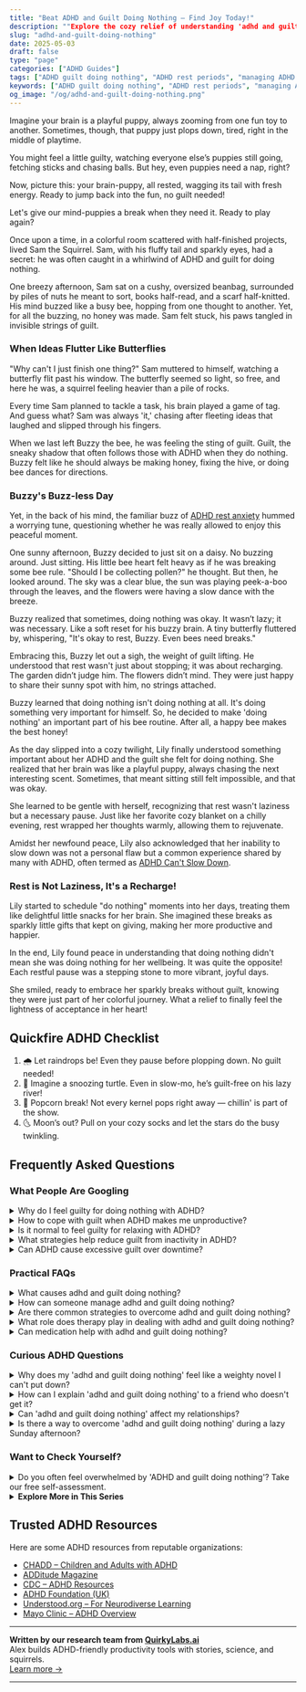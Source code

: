 ```yaml
---
title: "Beat ADHD and Guilt Doing Nothing – Find Joy Today!"
description: ""Explore the cozy relief of understanding 'adhd and guilt doing nothing.' This blog warmly reassures that it's okay to pause, just like a resting puppy. Feel seen and uplifted!""
slug: "adhd-and-guilt-doing-nothing"
date: 2025-05-03
draft: false
type: "page"
categories: ["ADHD Guides"]
tags: ["ADHD guilt doing nothing", "ADHD rest periods", "managing ADHD guilt", "ADHD productivity challenges", "ADHD emotional well-being", "guilt-free rest ADHD", "ADHD self-compassion strategies"]
keywords: ["ADHD guilt doing nothing", "ADHD rest periods", "managing ADHD guilt", "ADHD productivity challenges", "ADHD emotional well-being", "guilt-free rest ADHD", "ADHD self-compassion strategies"]
og_image: "/og/adhd-and-guilt-doing-nothing.png"
---
```


Imagine your brain is a playful puppy, always zooming from one fun toy to another. Sometimes, though, that puppy just plops down, tired, right in the middle of playtime.

You might feel a little guilty, watching everyone else’s puppies still going, fetching sticks and chasing balls. But hey, even puppies need a nap, right?

Now, picture this: your brain-puppy, all rested, wagging its tail with fresh energy. Ready to jump back into the fun, no guilt needed!

Let's give our mind-puppies a break when they need it. Ready to play again?

Once upon a time, in a colorful room scattered with half-finished projects, lived Sam the Squirrel. Sam, with his fluffy tail and sparkly eyes, had a secret: he was often caught in a whirlwind of ADHD and guilt for doing nothing.

One breezy afternoon, Sam sat on a cushy, oversized beanbag, surrounded by piles of nuts he meant to sort, books half-read, and a scarf half-knitted. His mind buzzed like a busy bee, hopping from one thought to another. Yet, for all the buzzing, no honey was made. Sam felt stuck, his paws tangled in invisible strings of guilt.

### When Ideas Flutter Like Butterflies

"Why can't I just finish one thing?" Sam muttered to himself, watching a butterfly flit past his window. The butterfly seemed so light, so free, and here he was, a squirrel feeling heavier than a pile of rocks.

Every time Sam planned to tackle a task, his brain played a game of tag. And guess what? Sam was always 'it,' chasing after fleeting ideas that laughed and slipped through his fingers.

When we last left Buzzy the bee, he was feeling the sting of guilt. Guilt, the sneaky shadow that often follows those with ADHD when they do nothing. Buzzy felt like he should always be making honey, fixing the hive, or doing bee dances for directions.

### Buzzy's Buzz-less Day

Yet, in the back of his mind, the familiar buzz of [ADHD rest anxiety](/pages/adhd-rest-anxiety/) hummed a worrying tune, questioning whether he was really allowed to enjoy this peaceful moment.

One sunny afternoon, Buzzy decided to just sit on a daisy. No buzzing around. Just sitting. His little bee heart felt heavy as if he was breaking some bee rule. "Should I be collecting pollen?" he thought. But then, he looked around. The sky was a clear blue, the sun was playing peek-a-boo through the leaves, and the flowers were having a slow dance with the breeze.

Buzzy realized that sometimes, doing nothing was okay. It wasn’t lazy; it was necessary. Like a soft reset for his buzzy brain. A tiny butterfly fluttered by, whispering, "It's okay to rest, Buzzy. Even bees need breaks."

Embracing this, Buzzy let out a sigh, the weight of guilt lifting. He understood that rest wasn't just about stopping; it was about recharging. The garden didn’t judge him. The flowers didn’t mind. They were just happy to share their sunny spot with him, no strings attached.

Buzzy learned that doing nothing isn't doing nothing at all. It's doing something very important for himself. So, he decided to make 'doing nothing' an important part of his bee routine. After all, a happy bee makes the best honey!

As the day slipped into a cozy twilight, Lily finally understood something important about her ADHD and the guilt she felt for doing nothing. She realized that her brain was like a playful puppy, always chasing the next interesting scent. Sometimes, that meant sitting still felt impossible, and that was okay.

She learned to be gentle with herself, recognizing that rest wasn't laziness but a necessary pause. Just like her favorite cozy blanket on a chilly evening, rest wrapped her thoughts warmly, allowing them to rejuvenate.

Amidst her newfound peace, Lily also acknowledged that her inability to slow down was not a personal flaw but a common experience shared by many with ADHD, often termed as [ADHD Can't Slow Down](/pages/adhd-cant-slow-down/).

### Rest is Not Laziness, It's a Recharge!

Lily started to schedule "do nothing" moments into her days, treating them like delightful little snacks for her brain. She imagined these breaks as sparkly little gifts that kept on giving, making her more productive and happier.

In the end, Lily found peace in understanding that doing nothing didn't mean she was doing nothing for her wellbeing. It was quite the opposite! Each restful pause was a stepping stone to more vibrant, joyful days.

She smiled, ready to embrace her sparkly breaks without guilt, knowing they were just part of her colorful journey. What a relief to finally feel the lightness of acceptance in her heart!

## Quickfire ADHD Checklist

1. 🌧️ Let raindrops be! Even they pause before plopping down. No guilt needed!
2. 🐢 Imagine a snoozing turtle. Even in slow-mo, he’s guilt-free on his lazy river!
3. 🍿 Popcorn break! Not every kernel pops right away — chillin' is part of the show.
4. 🌜 Moon’s out? Pull on your cozy socks and let the stars do the busy twinkling.

## Frequently Asked Questions



### What People Are Googling

<details><summary>Why do I feel guilty for doing nothing with ADHD?</summary><p>Feeling guilty for taking downtime is quite common among individuals with ADHD, and it's important to be gentle with yourself about these feelings. The nature of ADHD can often mean that you might struggle with inconsistent energy levels and need more breaks to recharge and maintain focus. It's key to remember that rest isn't just idle time; it's a crucial part of managing your energy and productivity. By allowing yourself these moments of rest, you're actually taking a proactive step in managing your ADHD effectively, and that’s something to feel good about, not guilty.</p></details>
<details><summary>How to cope with guilt when ADHD makes me unproductive?</summary><p>Feeling guilty about productivity dips due to ADHD is incredibly common, but it's important to remember that your value isn't tied to your output. Start by acknowledging that ADHD affects your executive functions, making consistency in productivity naturally challenging. It can help to break tasks into smaller, more manageable steps and to celebrate each accomplishment, no matter how small. Also, consider discussing how you feel with a friend, coach, or support group who understands ADHD—it often brings relief and perspective!</p></details>
<details><summary>Is it normal to feel guilty for relaxing with ADHD?</summary><p>Absolutely, it's quite common to feel guilty about relaxing when you have ADHD! This guilt often stems from the challenges of managing time and productivity, which can make it hard to justify taking a break. However, it's important to remember that rest and relaxation are crucial for everyone, especially when managing ADHD. Giving yourself permission to relax not only boosts your well-being but also can improve focus and productivity when you get back to your tasks. So, cozy up with your favorite book or show guilt-free — you deserve it!</p></details>
<details><summary>What strategies help reduce guilt from inactivity in ADHD?</summary><p>Absolutely, dealing with guilt from inactivity when you have ADHD can be really challenging, but remember, you're not alone in this feeling. One helpful strategy is to adjust your expectations and set small, manageable goals. This way, you can celebrate little victories, making progress feel more attainable and reducing feelings of guilt. Additionally, mindfulness and self-compassion exercises can be very beneficial. They help shift your focus from guilt to acceptance, allowing you to understand and forgive yourself when things don't go as planned. Remember, every day is a new opportunity to try again, and you're doing just fine.</p></details>
<details><summary>Can ADHD cause excessive guilt over downtime?</summary><p>Absolutely, feeling guilty about taking downtime is a common experience for those with ADHD. This often stems from the challenges you might face in managing time and tasks, which can make relaxation feel unearned or like a luxury you can’t afford. Remember, it's perfectly okay and necessary to rest and recharge! Embracing periods of rest can actually improve focus and productivity, so consider downtime as an essential part of your routine, not a deviation from it.</p></details>



### Practical FAQs

<details><summary>What causes adhd and guilt doing nothing?</summary><p>Understanding what causes ADHD and feelings of guilt when you're not busy can be really comforting, so let's break it down gently. ADHD is primarily influenced by genetic factors, but environmental aspects can play a role too. When it comes to feeling guilty while relaxing or not doing something productive, many with ADHD experience this because there's often an internal pressure to make up for past struggles or perceived inefficiencies. Remember, it's perfectly okay to have moments where you do nothing—these moments can be crucial for mental rest and creativity. Give yourself permission to embrace a little peace and quiet; it’s just as valuable as being busy!</p></details>
<details><summary>How can someone manage adhd and guilt doing nothing?</summary><p>Ah, dealing with feelings of guilt when you're trying to relax is such a common experience for those of us with ADHD! It’s important to remember that rest isn't just okay; it's necessary for our brains to function at their best. Try reframing "doing nothing" as a proactive choice for health and balance. You can also set small, specific times for rest, like a 20-minute "appointment" with yourself, to help validate that this is an important part of your day. Remember, taking time to recharge isn’t a luxury—it’s essential!</p></details>
<details><summary>Are there common strategies to overcome adhd and guilt doing nothing?</summary><p>Absolutely, feeling guilty for "doing nothing" is a common experience among people with ADHD, but remember, taking breaks is essential and not a sign of laziness! One effective strategy is to reframe downtime as a necessary recharge period for your brain, which can enhance productivity and creativity when you do get back to your tasks. It’s also helpful to set small, achievable goals for your rest periods, like listening to a specific podcast or completing a short meditation, which can make them feel more purposeful. Lastly, keeping a simple journal where you note down your feelings and accomplishments can help you see the value in all actions, active or restful, and reduce feelings of guilt.</p></details>
<details><summary>What role does therapy play in dealing with adhd and guilt doing nothing?</summary><p>Therapy can be a wonderfully supportive tool in managing ADHD, especially when feelings of guilt creep in during times of rest or inactivity. A therapist can help you explore and redefine your understanding of productivity and self-worth, often affected by ADHD. They provide strategies to cope with and mitigate these feelings of guilt, enabling you to embrace relaxation without self-judgment. Remember, resting is not doing "nothing"—it's an essential part of maintaining mental and physical health.</p></details>
<details><summary>Can medication help with adhd and guilt doing nothing?</summary><p>Absolutely, medication can be a helpful tool for managing ADHD symptoms, which might make it easier to tackle feelings of guilt when you're taking time to rest or do nothing. Often, ADHD can make it hard to regulate how much attention we devote to tasks, including giving ourselves permission to relax. Medication can help improve focus and decrease impulsivity, which might make it feel more 'okay' to have downtime without feeling guilty. Remember, taking time to rest is not only okay; it's necessary for mental health and well-being!</p></details>



### Curious ADHD Questions

<details><summary>Why does my 'adhd and guilt doing nothing' feel like a weighty novel I can't put down?</summary><p>Oh, the feeling of guilt when you're trying to relax is a common chapter in the ADHD experience! Your brain, with its unique wiring, often craves constant stimulation or activity, which can make quiet moments feel uncomfortably idle. It's like your mind keeps nudging you, suggesting you should be doing more or something else, which brews that guilt. Remember, it's perfectly okay to have downtime. Your body and brain need those quieter moments to recharge and refresh, just as much as they need activity.</p></details>
<details><summary>How can I explain 'adhd and guilt doing nothing' to a friend who doesn't get it?</summary><p>Oh, explaining the mix of ADHD and guilt about downtime can be a bit tricky, but here’s a cozy way to put it: Imagine your brain is like a busy bee that never really settles, always buzzing from one flower to the next. Now, when you try to relax or do 'nothing', that bee doesn’t understand why it’s suddenly supposed to be still and quiet, which can make you feel guilty or restless, as if you're not doing what you're 'supposed' to do. You can tell your friend that it’s like your mind has its own motor that doesn’t have an off switch, so even when you want to rest, internally, you feel like you should still be moving. This might help them understand why downtime can be so emotionally complicated for someone with ADHD.</p></details>
<details><summary>Can 'adhd and guilt doing nothing' affect my relationships?</summary><p>Absolutely, it's quite common for those of us with ADHD to experience feelings of guilt around productivity, especially during times when we're not actively doing something. This guilt can sometimes spill over into our relationships, as we might feel we're not contributing enough or being 'lazy'. It’s important to remember that needing downtime is perfectly valid and doesn't make you any less caring or involved in your relationships. Open communication with your loved ones about how ADHD affects you can help mitigate misunderstandings and strengthen your bonds.</p></details>
<details><summary>Is there a way to overcome 'adhd and guilt doing nothing' during a lazy Sunday afternoon?</summary><p>Absolutely, feeling guilty for resting on a lazy Sunday afternoon is a common experience, especially when you have ADHD. It’s important to remember that rest is not only okay, it’s necessary for your brain and body to recharge! Try reframing these quiet moments as a form of self-care and an investment in your productivity for the week ahead. You could even gently ease into a restful state by picking a soothing activity that feels indulgent yet relaxing, like reading a book, sketching, or watching a favorite show, allowing yourself to enjoy the rest without guilt.</p></details>



### Want to Check Yourself?

<details><summary>Do you often feel overwhelmed by 'ADHD and guilt doing nothing'? Take our free self-assessment.</summary><p>Absolutely, feeling overwhelmed and experiencing guilt for "doing nothing" is quite common among those of us with ADHD. It's important to remember that these feelings don't define your worth or your productivity. If you're curious about how this fits into your life, why not take our free self-assessment? It's a gentle step towards understanding yourself better and it's crafted just for you, to help you feel more at ease with your unique journey.</p></details>

<script type="application/ld+json">
{
  "@context": "https://schema.org",
  "@type": "FAQPage",
  "mainEntity": [
    {
      "@type": "Question",
      "name": "Why do I feel guilty for doing nothing with ADHD?",
      "acceptedAnswer": {
        "@type": "Answer",
        "text": "Feeling guilty for taking downtime is quite common among individuals with ADHD, and it's important to be gentle with yourself about these feelings. The nature of ADHD can often mean that you might struggle with inconsistent energy levels and need more breaks to recharge and maintain focus. It's key to remember that rest isn't just idle time; it's a crucial part of managing your energy and productivity. By allowing yourself these moments of rest, you're actually taking a proactive step in managing your ADHD effectively, and that\u2019s something to feel good about, not guilty."
      }
    },
    {
      "@type": "Question",
      "name": "How to cope with guilt when ADHD makes me unproductive?",
      "acceptedAnswer": {
        "@type": "Answer",
        "text": "Feeling guilty about productivity dips due to ADHD is incredibly common, but it's important to remember that your value isn't tied to your output. Start by acknowledging that ADHD affects your executive functions, making consistency in productivity naturally challenging. It can help to break tasks into smaller, more manageable steps and to celebrate each accomplishment, no matter how small. Also, consider discussing how you feel with a friend, coach, or support group who understands ADHD\u2014it often brings relief and perspective!"
      }
    },
    {
      "@type": "Question",
      "name": "Is it normal to feel guilty for relaxing with ADHD?",
      "acceptedAnswer": {
        "@type": "Answer",
        "text": "Absolutely, it's quite common to feel guilty about relaxing when you have ADHD! This guilt often stems from the challenges of managing time and productivity, which can make it hard to justify taking a break. However, it's important to remember that rest and relaxation are crucial for everyone, especially when managing ADHD. Giving yourself permission to relax not only boosts your well-being but also can improve focus and productivity when you get back to your tasks. So, cozy up with your favorite book or show guilt-free \u2014 you deserve it!"
      }
    },
    {
      "@type": "Question",
      "name": "What strategies help reduce guilt from inactivity in ADHD?",
      "acceptedAnswer": {
        "@type": "Answer",
        "text": "Absolutely, dealing with guilt from inactivity when you have ADHD can be really challenging, but remember, you're not alone in this feeling. One helpful strategy is to adjust your expectations and set small, manageable goals. This way, you can celebrate little victories, making progress feel more attainable and reducing feelings of guilt. Additionally, mindfulness and self-compassion exercises can be very beneficial. They help shift your focus from guilt to acceptance, allowing you to understand and forgive yourself when things don't go as planned. Remember, every day is a new opportunity to try again, and you're doing just fine."
      }
    },
    {
      "@type": "Question",
      "name": "Can ADHD cause excessive guilt over downtime?",
      "acceptedAnswer": {
        "@type": "Answer",
        "text": "Absolutely, feeling guilty about taking downtime is a common experience for those with ADHD. This often stems from the challenges you might face in managing time and tasks, which can make relaxation feel unearned or like a luxury you can\u2019t afford. Remember, it's perfectly okay and necessary to rest and recharge! Embracing periods of rest can actually improve focus and productivity, so consider downtime as an essential part of your routine, not a deviation from it."
      }
    }
  ]
}
</script>
<script type="application/ld+json">
{
  "@context": "https://schema.org",
  "@type": "Article",
  "author": {
    "@type": "Person",
    "name": "QuirkyLabs",
    "url": "https://quirkylabs.ai/about"
  },
  "headline": "\"Beat ADHD and Guilt Doing Nothing \u2013 Find Joy Today!\"",
  "mainEntityOfPage": "https://blog.quirkylabs.ai/pages/adhd-and-guilt-doing-nothing/",
  "datePublished": "2025-05-03"
}
</script>
<script type="application/ld+json">
{
  "@context": "https://schema.org",
  "@type": "BreadcrumbList",
  "itemListElement": [
    {
      "@type": "ListItem",
      "position": 1,
      "name": "Home",
      "item": "https://quirkylabs.ai/"
    },
    {
      "@type": "ListItem",
      "position": 2,
      "name": "Blog",
      "item": "https://blog.quirkylabs.ai/"
    },
    {
      "@type": "ListItem",
      "position": 3,
      "name": "\"Beat ADHD and Guilt Doing Nothing \u2013 Find Joy Today!\"",
      "item": "https://blog.quirkylabs.ai/pages/adhd-and-guilt-doing-nothing/"
    }
  ]
}
</script>

<details>
<summary><strong>Explore More in This Series</strong></summary>

- [Adhd Rest Feels Like Failure](/pages/adhd-rest-feels-like-failure/)
- [Adhd Can’T Just Chill](/pages/adhd-can’t-just-chill/)
- [Adhd Rest Doesnt Recharge](/pages/adhd-rest-doesnt-recharge/)
- [Adhd Wired But Tired](/pages/adhd-wired-but-tired/)
- [Adhd Breaks Trigger Panic](/pages/adhd-breaks-trigger-panic/)
- [Adhd Hustle Burnout](/pages/adhd-hustle-burnout/)
- [Adhd Crash After Focus](/pages/adhd-crash-after-focus/)
- [Adhd Cant Sit Still](/pages/adhd-cant-sit-still/)
</details>



## Trusted ADHD Resources

Here are some ADHD resources from reputable organizations:

- [CHADD – Children and Adults with ADHD](https://chadd.org)
- [ADDitude Magazine](https://www.additudemag.com)
- [CDC – ADHD Resources](https://www.cdc.gov/ncbddd/adhd)
- [ADHD Foundation (UK)](https://www.adhdfoundation.org.uk)
- [Understood.org – For Neurodiverse Learning](https://www.understood.org)
- [Mayo Clinic – ADHD Overview](https://www.mayoclinic.org/diseases-conditions/adhd)


---

**Written by our research team from [QuirkyLabs.ai](https://quirkylabs.ai)**  
Alex builds ADHD-friendly productivity tools with stories, science, and squirrels.  
[Learn more →](https://quirkylabs.ai)

---